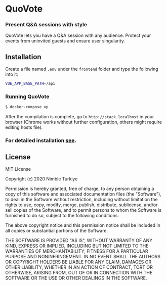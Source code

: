 # QuoVote

### Present Q&A sessions with style

QuoVote lets you have a Q&A session with any audience. Protect your events from uninvited guests and ensure user singularity.

## Installation

Create a file named `.env` under the `frontend` folder and type the following into it:

```bash
VUE_APP_BASE_PATH=/api
```

### Running QuoVote

```bash
$ docker-compose up
```

After the compilation is complete, go to `http://stack.localhost` in your browser (Chrome works without further configuration, others might require editing hosts file).

### For detailed installation [see](https://github.com/coyotiv/stack).

## License

MIT License

Copyright (c) 2020 Nimble Turkiye

Permission is hereby granted, free of charge, to any person obtaining a copy
of this software and associated documentation files (the "Software"), to deal
in the Software without restriction, including without limitation the rights
to use, copy, modify, merge, publish, distribute, sublicense, and/or sell
copies of the Software, and to permit persons to whom the Software is
furnished to do so, subject to the following conditions:

The above copyright notice and this permission notice shall be included in all
copies or substantial portions of the Software.

THE SOFTWARE IS PROVIDED "AS IS", WITHOUT WARRANTY OF ANY KIND, EXPRESS OR
IMPLIED, INCLUDING BUT NOT LIMITED TO THE WARRANTIES OF MERCHANTABILITY,
FITNESS FOR A PARTICULAR PURPOSE AND NONINFRINGEMENT. IN NO EVENT SHALL THE
AUTHORS OR COPYRIGHT HOLDERS BE LIABLE FOR ANY CLAIM, DAMAGES OR OTHER
LIABILITY, WHETHER IN AN ACTION OF CONTRACT, TORT OR OTHERWISE, ARISING FROM,
OUT OF OR IN CONNECTION WITH THE SOFTWARE OR THE USE OR OTHER DEALINGS IN THE
SOFTWARE.
